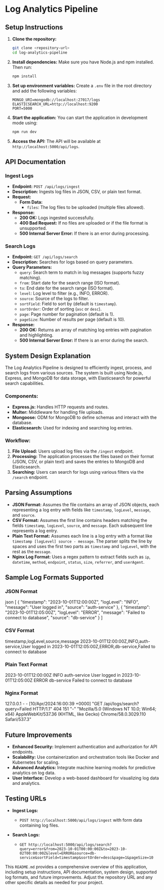 # Log Analytics Pipeline

## Setup Instructions

1. **Clone the repository:**
   ```bash
   git clone <repository-url>
   cd log-analytics-pipeline
   ```

2. **Install dependencies:**
   Make sure you have Node.js and npm installed. Then run:
   ```bash
   npm install
   ```

3. **Set up environment variables:**
   Create a `.env` file in the root directory and add the following variables:
   ```plaintext
   MONGO_URI=mongodb://localhost:27017/logs
   ELASTICSEARCH_URL=http://localhost:9200
   PORT=5000
   ```

4. **Start the application:**
   You can start the application in development mode using:
   ```bash
   npm run dev
   ```

5. **Access the API:**
   The API will be available at `http://localhost:5000/api/logs`.

## API Documentation

### Ingest Logs

- **Endpoint:** `POST /api/logs/ingest`
- **Description:** Ingests log files in JSON, CSV, or plain text format.
- **Request:**
  - **Form Data:**
    - `files`: The log files to be uploaded (multiple files allowed).
- **Response:**
  - **200 OK:** Logs ingested successfully.
  - **400 Bad Request:** If no files are uploaded or if the file format is unsupported.
  - **500 Internal Server Error:** If there is an error during processing.

### Search Logs

- **Endpoint:** `GET /api/logs/search`
- **Description:** Searches for logs based on query parameters.
- **Query Parameters:**
  - `query`: Search term to match in log messages (supports fuzzy matching).
  - `from`: Start date for the search range (ISO format).
  - `to`: End date for the search range (ISO format).
  - `level`: Log level to filter (e.g., INFO, ERROR).
  - `source`: Source of the logs to filter.
  - `sortField`: Field to sort by (default is `timestamp`).
  - `sortOrder`: Order of sorting (`asc` or `desc`).
  - `page`: Page number for pagination (default is 1).
  - `pageSize`: Number of results per page (default is 10).
- **Response:**
  - **200 OK:** Returns an array of matching log entries with pagination and highlighting.
  - **500 Internal Server Error:** If there is an error during the search.

## System Design Explanation

The Log Analytics Pipeline is designed to efficiently ingest, process, and search logs from various sources. The system is built using Node.js, Express, and MongoDB for data storage, with Elasticsearch for powerful search capabilities.

### Components:

- **Express.js:** Handles HTTP requests and routes.
- **Multer:** Middleware for handling file uploads.
- **Mongoose:** ODM for MongoDB to define schemas and interact with the database.
- **Elasticsearch:** Used for indexing and searching log entries.

### Workflow:

1. **File Upload:** Users upload log files via the `/ingest` endpoint.
2. **Processing:** The application processes the files based on their format (JSON, CSV, or plain text) and saves the entries to MongoDB and Elasticsearch.
3. **Searching:** Users can search for logs using various filters via the `/search` endpoint.


## Parsing Assumptions

- **JSON Format:** Assumes the file contains an array of JSON objects, each representing a log entry with fields like `timestamp`, `logLevel`, `message`, and `source`.
- **CSV Format:** Assumes the first line contains headers matching the fields `timestamp`, `logLevel`, `source`, and `message`. Each subsequent line represents a log entry.
- **Plain Text Format:** Assumes each line is a log entry with a format like `timestamp [logLevel] source - message`. The parser splits the line by spaces and uses the first two parts as `timestamp` and `logLevel`, with the rest as the `message`.
- **Nginx Log Format:** Uses a regex pattern to extract fields such as `ip`, `datetime`, `method`, `endpoint`, `status`, `size`, `referrer`, and `userAgent`.

## Sample Log Formats Supported

### JSON Format


json
[
{
"timestamp": "2023-10-01T12:00:00Z",
"logLevel": "INFO",
"message": "User logged in",
"source": "auth-service"
},
{
"timestamp": "2023-10-01T12:05:00Z",
"logLevel": "ERROR",
"message": "Failed to connect to database",
"source": "db-service"
}
]

    
### CSV Format

timestamp,logLevel,source,message
2023-10-01T12:00:00Z,INFO,auth-service,User logged in
2023-10-01T12:05:00Z,ERROR,db-service,Failed to connect to database


### Plain Text Format

2023-10-01T12:00:00Z INFO auth-service User logged in
2023-10-01T12:05:00Z ERROR db-service Failed to connect to database

### Nginx Format

127.0.0.1 - - [10/Apr/2024:16:00:39 +0000] "GET /api/logs/search?query=Failed HTTP/1.1" 404 151 "-" "Mozilla/5.0 (Windows NT 10.0; Win64; x64) AppleWebKit/537.36 (KHTML, like Gecko) Chrome/58.0.3029.110 Safari/537.3"



## Future Improvements

- **Enhanced Security:** Implement authentication and authorization for API endpoints.
- **Scalability:** Use containerization and orchestration tools like Docker and Kubernetes for scaling.
- **Advanced Analytics:** Integrate machine learning models for predictive analytics on log data.
- **User Interface:** Develop a web-based dashboard for visualizing log data and analytics.

## Testing URLs

- **Ingest Logs:**
  - `POST http://localhost:5000/api/logs/ingest` with form data containing log files.

- **Search Logs:**
  - `GET http://localhost:5000/api/logs/search?query=error&from=2023-10-01T00:00:00Z&to=2023-10-02T00:00:00Z&level=ERROR&source=db-service&sortField=timestamp&sortOrder=desc&page=1&pageSize=10`

This `README.md` provides a comprehensive overview of this application, including setup instructions, API documentation, system design, supported log formats, and future improvements. Adjust the repository URL and any other specific details as needed for your project.